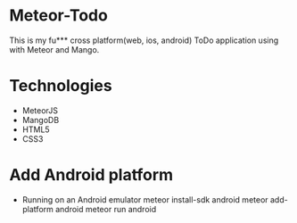 # Meteor-Todo
This is my  fu*** cross platform(web, ios, android) ToDo application using with Meteor and Mango.

# Technologies
* MeteorJS
* MangoDB
* HTML5
* CSS3

# Add Android platform
* Running on an Android emulator
	meteor install-sdk android
	meteor add-platform android
	meteor run android